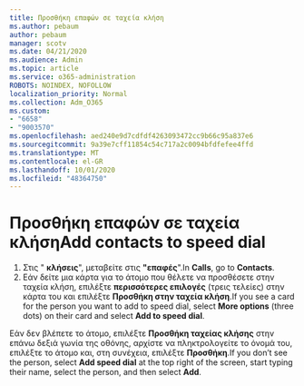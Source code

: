 ```yaml
---
title: Προσθήκη επαφών σε ταχεία κλήση
ms.author: pebaum
author: pebaum
manager: scotv
ms.date: 04/21/2020
ms.audience: Admin
ms.topic: article
ms.service: o365-administration
ROBOTS: NOINDEX, NOFOLLOW
localization_priority: Normal
ms.collection: Adm_O365
ms.custom:
- "6658"
- "9003570"
ms.openlocfilehash: aed240e9d7cdfdf4263093472cc9b66c95a837e6
ms.sourcegitcommit: 9a39e7cff11854c54c717a2c0094bfdfefee4ffd
ms.translationtype: MT
ms.contentlocale: el-GR
ms.lasthandoff: 10/01/2020
ms.locfileid: "48364750"
---
```

# <a name="add-contacts-to-speed-dial"></a><span data-ttu-id="7ffc4-102">Προσθήκη επαφών σε ταχεία κλήση</span><span class="sxs-lookup"><span data-stu-id="7ffc4-102">Add contacts to speed dial</span></span>

1. <span data-ttu-id="7ffc4-103">Στις "  **κλήσεις**", μεταβείτε στις  **"επαφές**".</span><span class="sxs-lookup"><span data-stu-id="7ffc4-103">In  **Calls**, go to  **Contacts**.</span></span>
2. <span data-ttu-id="7ffc4-104">Εάν δείτε μια κάρτα για το άτομο που θέλετε να προσθέσετε στην ταχεία κλήση, επιλέξτε  **περισσότερες επιλογές**  (τρεις τελείες) στην κάρτα του και επιλέξτε  **Προσθήκη στην ταχεία κλήση**.</span><span class="sxs-lookup"><span data-stu-id="7ffc4-104">If you see a card for the person you want to add to speed dial, select  **More options**  (three dots) on their card and select  **Add to speed dial**.</span></span>

<span data-ttu-id="7ffc4-105">Εάν δεν βλέπετε το άτομο, επιλέξτε  **Προσθήκη ταχείας κλήσης**  στην επάνω δεξιά γωνία της οθόνης, αρχίστε να πληκτρολογείτε το όνομά του, επιλέξτε το άτομο και, στη συνέχεια, επιλέξτε  **Προσθήκη**.</span><span class="sxs-lookup"><span data-stu-id="7ffc4-105">If you don’t see the person, select  **Add speed dial**  at the top right of the screen, start typing their name, select the person, and then select  **Add**.</span></span>
